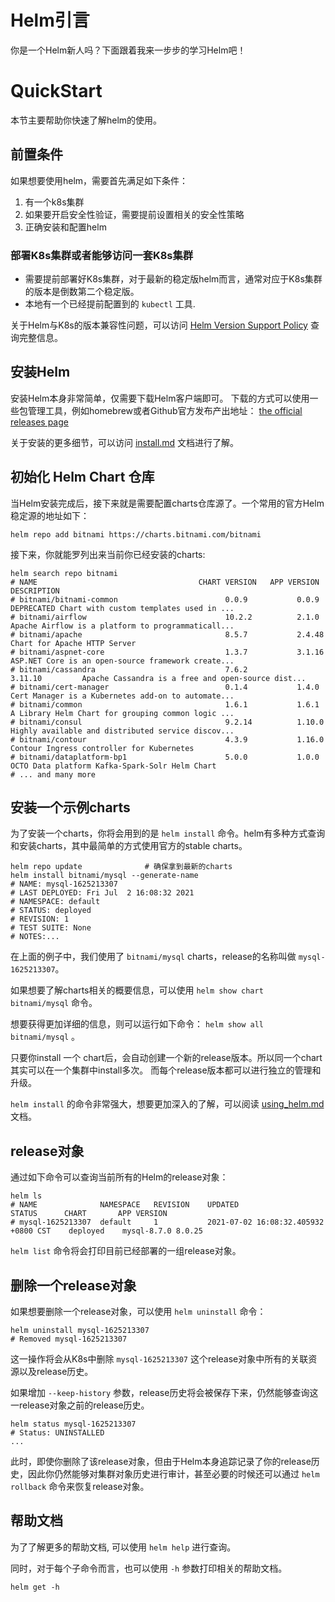 # Helm引言

你是一个Helm新人吗？下面跟着我来一步步的学习Helm吧！

# QuickStart

本节主要帮助你快速了解helm的使用。

## 前置条件

如果想要使用helm，需要首先满足如下条件：

1. 有一个k8s集群
2. 如果要开启安全性验证，需要提前设置相关的安全性策略
3. 正确安装和配置helm

### 部署K8s集群或者能够访问一套K8s集群

- 需要提前部署好K8s集群，对于最新的稳定版helm而言，通常对应于K8s集群的版本是倒数第二个稳定版。
- 本地有一个已经提前配置到的 `kubectl` 工具.

关于Helm与K8s的版本兼容性问题，可以访问 [Helm Version Support Policy](https://helm.sh/docs/topics/version_skew/) 查询完整信息。

## 安装Helm

安装Helm本身非常简单，仅需要下载Helm客户端即可。
下载的方式可以使用一些包管理工具，例如homebrew或者Github官方发布产出地址： [the official releases page](https://github.com/helm/helm/releases)

关于安装的更多细节，可以访问 [install.md](./install.md) 文档进行了解。

## 初始化 Helm Chart 仓库

当Helm安装完成后，接下来就是需要配置charts仓库源了。一个常用的官方Helm稳定源的地址如下：

```shell
helm repo add bitnami https://charts.bitnami.com/bitnami
```

接下来，你就能罗列出来当前你已经安装的charts: 

```shell
helm search repo bitnami
# NAME                                    CHART VERSION   APP VERSION                     DESCRIPTION
# bitnami/bitnami-common                      	0.0.9        	0.0.9        	DEPRECATED Chart with custom templates used in ...
# bitnami/airflow                             	10.2.2       	2.1.0        	Apache Airflow is a platform to programmaticall...
# bitnami/apache                              	8.5.7        	2.4.48       	Chart for Apache HTTP Server
# bitnami/aspnet-core                         	1.3.7        	3.1.16       	ASP.NET Core is an open-source framework create...
# bitnami/cassandra                           	7.6.2        	3.11.10      	Apache Cassandra is a free and open-source dist...
# bitnami/cert-manager                        	0.1.4        	1.4.0        	Cert Manager is a Kubernetes add-on to automate...
# bitnami/common                              	1.6.1        	1.6.1        	A Library Helm Chart for grouping common logic ...
# bitnami/consul                              	9.2.14       	1.10.0       	Highly available and distributed service discov...
# bitnami/contour                             	4.3.9        	1.16.0       	Contour Ingress controller for Kubernetes
# bitnami/dataplatform-bp1                    	5.0.0        	1.0.0        	OCTO Data platform Kafka-Spark-Solr Helm Chart
# ... and many more
```

## 安装一个示例charts

为了安装一个charts，你将会用到的是 `helm install` 命令。helm有多种方式查询和安装charts，其中最简单的方式使用官方的stable charts。 

```shell
helm repo update              # 确保拿到最新的charts
helm install bitnami/mysql --generate-name
# NAME: mysql-1625213307
# LAST DEPLOYED: Fri Jul  2 16:08:32 2021
# NAMESPACE: default
# STATUS: deployed
# REVISION: 1
# TEST SUITE: None
# NOTES:...
```

在上面的例子中，我们使用了 `bitnami/mysql` charts，release的名称叫做 `mysql-1625213307`。

如果想要了解charts相关的概要信息，可以使用 `helm show chart bitnami/mysql` 命令。

想要获得更加详细的信息，则可以运行如下命令： `helm show all bitnami/mysql` 。

只要你install 一个 chart后，会自动创建一个新的release版本。所以同一个chart其实可以在一个集群中install多次。
而每个release版本都可以进行独立的管理和升级。

`helm install` 的命令非常强大，想要更加深入的了解，可以阅读 [using_helm.md](./using_helm.md) 文档。

## release对象

通过如下命令可以查询当前所有的Helm的release对象：

```shell
helm ls
# NAME            	NAMESPACE	REVISION	UPDATED                             	STATUS  	CHART      	APP VERSION
# mysql-1625213307	default  	1       	2021-07-02 16:08:32.405932 +0800 CST	deployed	mysql-8.7.0	8.0.25
```

`helm list` 命令将会打印目前已经部署的一组release对象。

## 删除一个release对象

如果想要删除一个release对象，可以使用 `helm uninstall` 命令：

```shell
helm uninstall mysql-1625213307
# Removed mysql-1625213307
```

这一操作将会从K8s中删除 `mysql-1625213307` 这个release对象中所有的关联资源以及release历史。

如果增加 `--keep-history` 参数，release历史将会被保存下来，仍然能够查询这一release对象之前的release历史。

```shell
helm status mysql-1625213307
# Status: UNINSTALLED
...
```

此时，即使你删除了该release对象，但由于Helm本身追踪记录了你的release历史，因此你仍然能够对集群对象历史进行审计，甚至必要的时候还可以通过 `helm rollback` 命令来恢复release对象。 

## 帮助文档

为了了解更多的帮助文档, 可以使用 `helm help` 进行查询。

同时，对于每个子命令而言，也可以使用 `-h` 参数打印相关的帮助文档。

```shell
helm get -h
```
